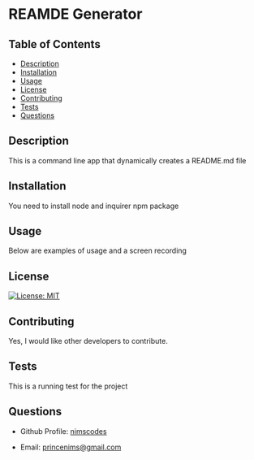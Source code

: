 # REAMDE Generator

## Table of Contents

- [Description](#description)
- [Installation](#installation)
- [Usage](#usage)
- [License](#license)
- [Contributing](#contributing)
- [Tests](#test)
- [Questions](#questions)


## Description

This is a command line app that dynamically creates a README.md file




## Installation

You need to install node and inquirer npm package




## Usage

Below are examples of usage and a screen recording




## License

[![License: MIT](https://img.shields.io/badge/License-MIT-yellow.svg)](https://opensource.org/licenses/MIT)




## Contributing

Yes, I would like other developers to contribute.




## Tests

This is a running test for the project




## Questions

- Github Profile: [nimscodes](https://github.com/nimscodes)

- Email: princenims@gmail.com
